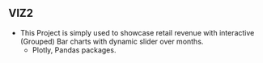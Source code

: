 ## VIZ2 
- This Project is simply used to showcase retail revenue with interactive (Grouped) Bar charts with dynamic slider over months.
  - Plotly, Pandas packages. 
